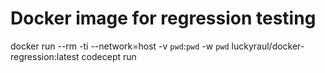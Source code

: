 # Docker image for regression testing

docker run --rm -ti --network=host -v `pwd`:`pwd` -w `pwd` luckyraul/docker-regression:latest codecept run

